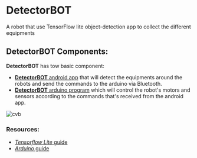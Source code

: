 # DetectorBOT

A robot that use TensorFlow lite object-detection app to collect the different equipments

## DetectorBOT Components:
**DetectorBOT** has tow basic component:
- [**DetectorBOT** android app](https://github.com/MustafaSmesem/DetectorBOT/tree/master/android) that will detect the equipments around the robots and send the commands to the arduino via Bluetooth.
- [**DetectorBOT** arduino program](https://github.com/MustafaSmesem/DetectorBOT/tree/master/arduino) which will control the robot's motors and sensors according to the commands that's received from the android app.

![cvb](https://placehold.it/15/1589F0/000000?text=+)
### Resources:
- [*Tensorflow Lite* guide](https://www.tensorflow.org/lite/guide)
- [*Arduino* guide](https://www.arduino.cc/en/Guide/HomePage)